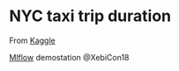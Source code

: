 # NYC taxi trip duration

From [Kaggle](https://www.kaggle.com/c/nyc-taxi-trip-duration)

[Mlflow](https://mlflow.org/) demostation @XebiCon18